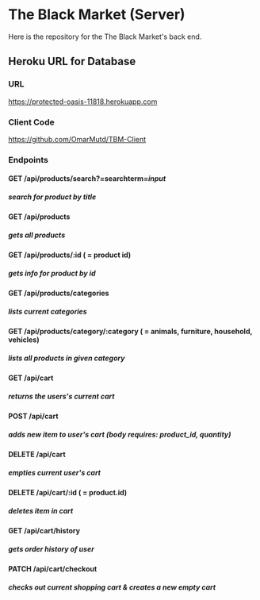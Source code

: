 # The Black Market (Server)

Here is the repository for the The Black Market's back end.

## Heroku URL for Database

### URL

https://protected-oasis-11818.herokuapp.com

### Client Code

https://github.com/OmarMutd/TBM-Client

### Endpoints

#### GET /api/products/search?=searchterm=*input*

##### search for product by title

#### GET /api/products

##### gets all products

#### GET /api/products/:id ( = product id)

##### gets info for product by id

#### GET /api/products/categories

##### lists current categories

#### GET /api/products/category/:category ( = animals, furniture, household, vehicles)

##### lists all products in given category

#### GET /api/cart

##### returns the users's current cart

#### POST /api/cart

##### adds new item to user's cart (body requires: product_id, quantity)

#### DELETE /api/cart

##### empties current user's cart

#### DELETE /api/cart/:id ( = product.id)

##### deletes item in cart

#### GET /api/cart/history

##### gets order history of user

#### PATCH /api/cart/checkout

##### checks out current shopping cart & creates a new empty cart
